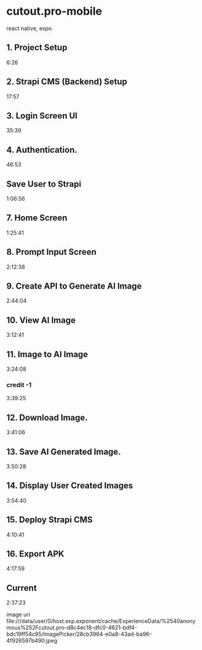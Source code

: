# cutout.pro-mobile
react native, expo

## 1. Project Setup
6:26

## 2. Strapi CMS (Backend) Setup
17:57

## 3. Login Screen UI
35:39

## 4. Authentication.
46:53

## Save User to Strapi
1:06:56

## 7.  Home Screen
1:25:41

## 8. Prompt Input Screen
2:12:38

## 9. Create API to Generate AI Image
2:44:04

## 10. View AI Image
3:12:41

## 11. Image to AI Image
3:24:08
### credit -1
3:39:25

## 12. Download Image.
3:41:06

## 13. Save AI Generated Image.
3:50:28

## 14. Display User Created Images
3:54:40

## 15. Deploy Strapi CMS
4:10:41

## 16. Export APK
4:17:59


## Current
2:37:23

image uri
file:///data/user/0/host.exp.exponent/cache/ExperienceData/%2540anonymous%252Fcutout.pro-d8c4ec18-dfc0-4621-bdf4-bdc19ff54c95/ImagePicker/28cb3964-e0a8-43ad-ba96-4f926597b490.jpeg